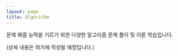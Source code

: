 ```yaml
---
layout: page
title: Algorithm
---
```

문제 해결 능력을 기르기 위한 다양한 알고리즘 문제 풀이 및 이론 학습입니다.

(상세 내용은 여기에 작성될 예정입니다.)
